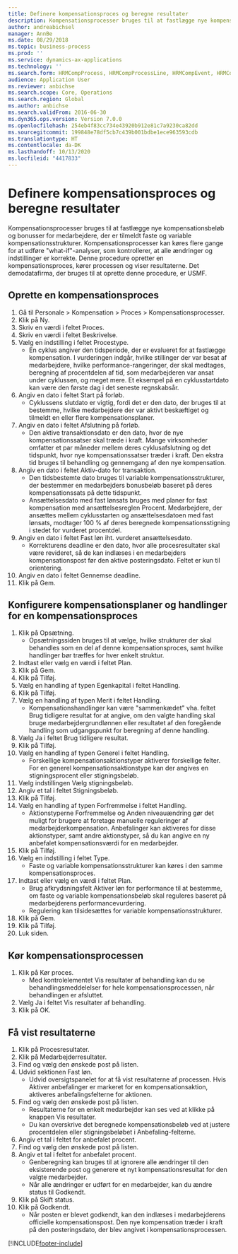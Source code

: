 ```yaml
---
title: Definere kompensationsproces og beregne resultater
description: Kompensationsprocesser bruges til at fastlægge nye kompensationsbeløb og bonusser for medarbejdere, der er tilmeldt faste og variable kompensationsstrukturer.
author: andreabichsel
manager: AnnBe
ms.date: 08/29/2018
ms.topic: business-process
ms.prod: ''
ms.service: dynamics-ax-applications
ms.technology: ''
ms.search.form: HRMCompProcess, HRMCompProcessLine, HRMCompEvent, HRMCompEventEmpl, HcmCompensationWorkspace
audience: Application User
ms.reviewer: anbichse
ms.search.scope: Core, Operations
ms.search.region: Global
ms.author: anbichse
ms.search.validFrom: 2016-06-30
ms.dyn365.ops.version: Version 7.0.0
ms.openlocfilehash: 254eb4f83cc734e43920b912e81c7a9230ca82dd
ms.sourcegitcommit: 199848e78df5cb7c439b001bdbe1ece963593cdb
ms.translationtype: HT
ms.contentlocale: da-DK
ms.lasthandoff: 10/13/2020
ms.locfileid: "4417833"
---
```

# <a name="define-compensation-process-and-calculate-results"></a>Definere kompensationsproces og beregne resultater

Kompensationsprocesser bruges til at fastlægge nye kompensationsbeløb og bonusser for medarbejdere, der er tilmeldt faste og variable kompensationsstrukturer. Kompensationsprocesser kan køres flere gange for at udføre "what-if"-analyser, som kontrollerer, at alle ændringer og indstillinger er korrekte. Denne procedure opretter en kompensationsproces, kører processen og viser resultaterne. Det demodatafirma, der bruges til at oprette denne procedure, er USMF.


## <a name="create-a-compensation-process"></a>Oprette en kompensationsproces
1. Gå til Personale > Kompensation > Proces > Kompensationsprocesser.
2. Klik på Ny.
3. Skriv en værdi i feltet Proces.
4. Skriv en værdi i feltet Beskrivelse.
5. Vælg en indstilling i feltet Procestype.
    * En cyklus angiver den tidsperiode, der er evalueret for at fastlægge kompensation. I vurderingen indgår, hvilke stillinger der var besat af medarbejdere, hvilke performance-rangeringer, der skal medtages, beregning af procentdelen af tid, som medarbejderen var ansat under cyklussen, og meget mere. Et eksempel på en cyklusstartdato kan være den første dag i det seneste regnskabsår.  
6. Angiv en dato i feltet Start på forløb.
    * Cyklussens slutdato er vigtig, fordi det er den dato, der bruges til at bestemme, hvilke medarbejdere der var aktivt beskæftiget og tilmeldt en eller flere kompensationsplaner.  
7. Angiv en dato i feltet Afslutning på forløb.
    * Den aktive transaktionsdato er den dato, hvor de nye kompensationssatser skal træde i kraft. Mange virksomheder omfatter et par måneder mellem deres cyklusafslutning og det tidspunkt, hvor nye kompensationssatser træder i kraft. Den ekstra tid bruges til behandling og gennemgang af den nye kompensation.  
8. Angiv en dato i feltet Aktiv-dato for transaktion.
    * Den tidsbestemte dato bruges til variable kompensationsstrukturer, der bestemmer en medarbejders bonusbeløb baseret på deres kompensationssats på dette tidspunkt.  
    * Ansættelsesdato med fast lønsats bruges med planer for fast kompensation med ansættelsesreglen Procent.  Medarbejdere, der ansættes mellem cyklusstarten og ansættelsesdatoen med fast lønsats, modtager 100 % af deres beregnede kompensationsstigning i stedet for vurderet procentdel.  
9. Angiv en dato i feltet Fast løn iht. vurderet ansættelsesdato.
    * Korrekturens deadline er den dato, hvor alle procesresultater skal være revideret, så de kan indlæses i en medarbejders kompensationspost før den aktive posteringsdato. Feltet er kun til orientering.  
10. Angiv en dato i feltet Gennemse deadline.
11. Klik på Gem.

## <a name="setup-the-compensation-plans-and-actions-for-a-compensation-process"></a>Konfigurere kompensationsplaner og handlinger for en kompensationsproces
1. Klik på Opsætning.
    * Opsætningssiden bruges til at vælge, hvilke strukturer der skal behandles som en del af denne kompensationsproces, samt hvilke handlinger bør træffes for hver enkelt struktur.  
2. Indtast eller vælg en værdi i feltet Plan.
3. Klik på Gem.
4. Klik på Tilføj.
5. Vælg en handling af typen Egenkapital i feltet Handling.
6. Klik på Tilføj.
7. Vælg en handling af typen Merit i feltet Handling.
    * Kompensationshandlinger kan være "sammenkædet" vha. feltet Brug tidligere resultat for at angive, om den valgte handling skal bruge medarbejdergrundlønnen eller resultatet af den foregående handling som udgangspunkt for beregning af denne handling.  
8. Vælg Ja i feltet Brug tidligere resultat.
9. Klik på Tilføj.
10. Vælg en handling af typen Generel i feltet Handling.
    * Forskellige kompensationsaktionstyper aktiverer forskellige felter. For en generel kompensationsaktionstype kan der angives en stigningsprocent eller stigningsbeløb.  
11. Vælg indstillingen Vælg stigningsbeløb.
12. Angiv et tal i feltet Stigningsbeløb.
13. Klik på Tilføj.
14. Vælg en handling af typen Forfremmelse i feltet Handling.
    * Aktionstyperne Forfremmelse og Anden niveauændring gør det muligt for brugere at foretage manuelle reguleringer af medarbejderkompensation. Anbefalinger kan aktiveres for disse aktionstyper, samt andre aktionstyper, så du kan angive en ny anbefalet kompensationsværdi for en medarbejder.  
15. Klik på Tilføj.
16. Vælg en indstilling i feltet Type.
    * Faste og variable kompensationsstrukturer kan køres i den samme kompensationsproces.  
17. Indtast eller vælg en værdi i feltet Plan.
    * Brug afkrydsningsfelt Aktiver løn for performance til at bestemme, om faste og variable kompensationsbeløb skal reguleres baseret på medarbejderens performancevurdering.  
    * Regulering kan tilsidesættes for variable kompensationsstrukturer.  
18. Klik på Gem.
19. Klik på Tilføj.
20. Luk siden.

## <a name="run-the-compensation-process"></a>Kør kompensationsprocessen
1. Klik på Kør proces.
    * Med kontrolelementet Vis resultater af behandling kan du se behandlingsmeddelelser for hele kompensationsprocessen, når behandlingen er afsluttet.  
2. Vælg Ja i feltet Vis resultater af behandling.
3. Klik på OK.

## <a name="view-the-results"></a>Få vist resultaterne
1. Klik på Procesresultater.
2. Klik på Medarbejderresultater.
3. Find og vælg den ønskede post på listen.
4. Udvid sektionen Fast løn.
    * Udvid oversigtspanelet for at få vist resultaterne af processen. Hvis Aktiver anbefalinger er markeret for en kompensationsaktion, aktiveres anbefalingsfelterne for aktionen.  
5. Find og vælg den ønskede post på listen.
    * Resultaterne for en enkelt medarbejder kan ses ved at klikke på knappen Vis resultater.  
    * Du kan overskrive det beregnede kompensationsbeløb ved at justere procentdelen eller stigningsbeløbet i Anbefaling-felterne.  
6. Angiv et tal i feltet for anbefalet procent.
7. Find og vælg den ønskede post på listen.
8. Angiv et tal i feltet for anbefalet procent.
    * Genberegning kan bruges til at ignorere alle ændringer til den eksisterende post og generere et nyt kompensationsresultat for den valgte medarbejder.  
    * Når alle ændringer er udført for en medarbejder, kan du ændre status til Godkendt.  
9. Klik på Skift status.
10. Klik på Godkendt.
    * Når posten er blevet godkendt, kan den indlæses i medarbejderens officielle kompensationspost. Den nye kompensation træder i kraft på den posteringsdato, der blev angivet i kompensationsprocessen.  



[!INCLUDE[footer-include](../includes/footer-banner.md)]